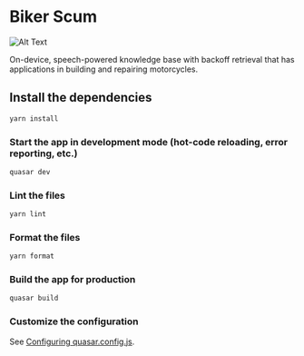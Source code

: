 # Biker Scum

![Alt Text](https://static.wikia.nocookie.net/wasteland/images/4/4a/WL_ani_115.gif/revision/latest?cb=20090918145430)

On-device, speech-powered knowledge base with backoff retrieval that has applications in building and repairing motorcycles.

## Install the dependencies
```bash
yarn install
```

### Start the app in development mode (hot-code reloading, error reporting, etc.)
```bash
quasar dev
```

### Lint the files
```bash
yarn lint
```

### Format the files
```bash
yarn format
```

### Build the app for production
```bash
quasar build
```

### Customize the configuration
See [Configuring quasar.config.js](https://v2.quasar.dev/quasar-cli-vite/quasar-config-js).
